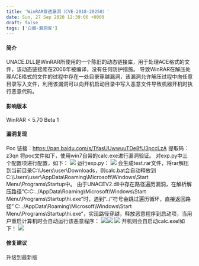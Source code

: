 ```yaml
---
title: 'WinRAR穿透漏洞（CVE-2018-20250）'
date: Sun, 27 Sep 2020 12:39:06 +0000
draft: false
tags: ['白阁-漏洞库']
---
```


#### 简介

UNACE.DLL是WinRAR所使用的一个陈旧的动态链接库，用于处理ACE格式的文件，该动态链接库在2006年被编译，没有任何防护措施。 导致WinRAR在解压处理ACE格式的文件的过程中存在一处目录穿越漏洞，该漏洞允许解压过程中向任意目录写入文件，利用该漏洞可以向开机启动目录中写入恶意文件导致机器开机时执行恶意代码。

#### 影响版本

WinRAR < 5.70 Beta 1

#### 漏洞复现

Poc 链接：https://pan.baidu.com/s/1YasUUwwuuTDe8fU3pccLzA 提取码：z3qn 将poc文件如下，使用win7自带的calc.exe进行漏洞验证。 对exp.py中三个配置项进行配置，如下： ![](https://www.bylibrary.cn/wp-content/uploads/2020/09/20200728101851589.png) 运行exp.py： ![](https://www.bylibrary.cn/wp-content/uploads/2020/09/2020072810190290.png) 会生成test.rar文件，将rar解压到当前目录C:\\Users\\user\\Downloads，则calc.bat会自动释放到C:\\Users\\user\\AppData\\Roaming\\Microsoft\\Windows\\Start Menu\\Programs\\Startup中。 由于UNACEV2.dll中存在路径遍历漏洞，在解析解压路径”C:C:../AppData\\Roaming\\Microsoft\\Windows\\Start Menu\\Programs\\Startup\\hi.exe”时，遇到”../”符号会跳过遍历循环，直接返回路径” C:../AppData\\Roaming\\Microsoft\\Windows\\Start Menu\\Programs\\Startup\\hi.exe”，实现路径穿越，释放恶意程序到启动项，当用户重启计算机时会自动运行该恶意程序： ![](https://www.bylibrary.cn/wp-content/uploads/2020/09/20200728101912599.png)![](https://www.bylibrary.cn/wp-content/uploads/2020/09/2020072810191999.png) ![](https://www.bylibrary.cn/wp-content/uploads/2020/09/20200728101957835.png) 开机则会自启动calc.exe!如下！ ![](https://www.bylibrary.cn/wp-content/uploads/2020/09/20200728102008512.png)

#### 修复建议

升级到最新版